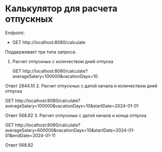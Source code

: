 # Калькулятор для расчета отпускных

Endpoint:
- GET http://localhost:8080/calculate

Поддерживает три типа запроса:
1. Расчет отпускных с количеством дней отпуска

   GET http://localhost:8080/calculate?averageSalary=100000&vacationDays=10
   
Ответ 2844.10
2. Расчет отпускных с датой начала и количеством дней отпуска

   GET http://localhost:8080/calculate?averageSalary=100000&vacationDays=10&startDate=2024-01-01
   
Ответ 568.82
3. Расчет отпускных с датой начала и конца отпуска

   GET http://localhost:8080/calculate?averageSalary=600000&vacationDays=10&startDate=2024-01-01&endDate=2024-01-11
   
Ответ 568.82
